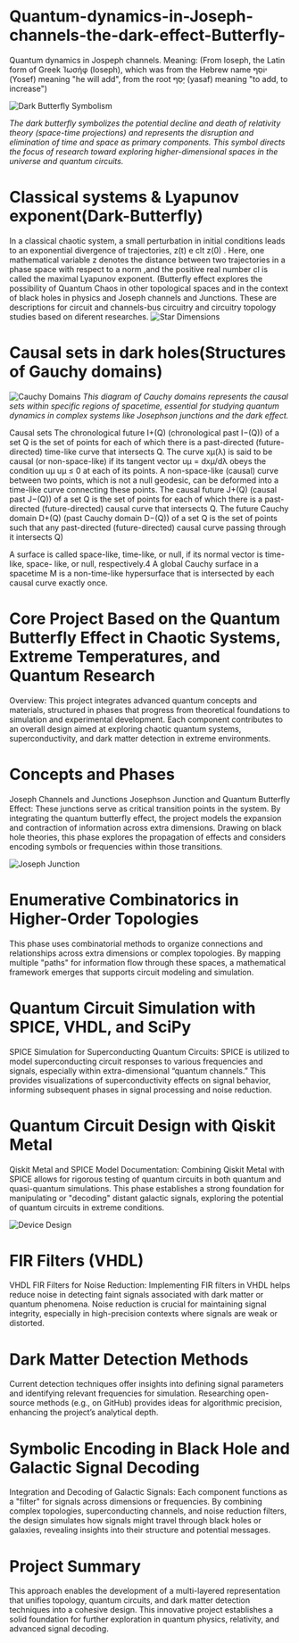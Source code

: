 # Quantum-dynamics-in-Joseph-channels-the-dark-effect-Butterfly-
Quantum dynamics in Jospeph channels. 
Meaning: (From Ioseph, the Latin form of Greek Ἰωσήφ (Ioseph), which was from the Hebrew name יוֹסֵף (Yosef) meaning "he will add", from the root יָסַף (yasaf) meaning "to add, to increase")

![Dark Butterfly Symbolism](https://github.com/victor0989/Quantum-dynamics-in-Joseph-channels-the-dark-effect-Butterfly-/blob/main/images/Casusal_sets/Dark.png?raw=true)

*The dark butterfly symbolizes the potential decline and death of relativity theory (space-time projections) and represents the disruption and elimination of time and space as primary components. This symbol directs the focus of research toward exploring higher-dimensional spaces in the universe and quantum circuits.*


# Classical systems & Lyapunov exponent(Dark-Butterfly)
In a classical chaotic system, a small perturbation in initial conditions leads to an exponential divergence of trajectories, z(t) e clt z(0) . Here, one mathematical variable z denotes the distance between two
trajectories in a phase space with respect to a norm ,and the positive real number cl is called the maximal Lyapunov exponent. (Butterfly effect explores the possibility of Quantum Chaos in other topological spaces and in the context of black holes in physics and Joseph channels and Junctions. These are descriptions for circuit and channels-bus circuitry and circuitry topology studies based on diferent researches. 
![Star Dimensions](https://github.com/victor0989/Quantum-dynamics-in-Joseph-channels-the-dark-effect-Butterfly-/blob/main/Star_dimensions.png)

 
# Causal sets in dark holes(Structures of Gauchy domains)
![Cauchy Domains](https://github.com/victor0989/Quantum-dynamics-in-Joseph-channels-the-dark-effect-Butterfly-/blob/main/images/Casusal_sets/Cauchydomains.png?raw=true)
*This diagram of Cauchy domains represents the causal sets within specific regions of spacetime, essential for studying quantum dynamics in complex systems like Josephson junctions and the dark effect.*

Causal sets The chronological future I+(Q) (chronological past I−(Q)) of a set Q is the set of points for
each of which there is a past-directed (future-directed) time-like curve that intersects Q. The curve xμ(λ) is said to be causal (or non-space-like) if its tangent vector uμ = dxμ/dλ
obeys the condition uμ uμ ≤ 0 at each of its points. A non-space-like (causal) curve between two points, which is not a null geodesic, can be deformed into a time-like curve connecting
these points. The causal future J+(Q) (causal past J−(Q)) of a set Q is the set of points for each of which there is a past-directed (future-directed) causal curve that intersects Q. The future
Cauchy domain D+(Q) (past Cauchy domain D−(Q)) of a set Q is the set of points such that any past-directed (future-directed) causal curve passing through it intersects Q)

A surface  is called space-like, time-like, or null, if its normal vector is time-like, space-
like, or null, respectively.4 A global Cauchy surface in a spacetime M is a non-time-like hypersurface that is intersected by each causal curve exactly once.

# Core Project Based on the Quantum Butterfly Effect in Chaotic Systems, Extreme Temperatures, and Quantum Research
Overview:
This project integrates advanced quantum concepts and materials, structured in phases that progress from theoretical foundations to simulation and experimental development. Each component contributes to an overall design aimed at exploring chaotic quantum systems, superconductivity, and dark matter detection in extreme environments.

# Concepts and Phases
Joseph Channels and Junctions
Josephson Junction and Quantum Butterfly Effect: These junctions serve as critical transition points in the system. By integrating the quantum butterfly effect, the project models the expansion and contraction of information across extra dimensions. Drawing on black hole theories, this phase explores the propagation of effects and considers encoding symbols or frequencies within those transitions.

![Joseph Junction](https://github.com/victor0989/Quantum-dynamics-in-Joseph-channels-the-dark-effect-Butterfly-/blob/main/images/Casusal_sets/JosephJuntion.png)


# Enumerative Combinatorics in Higher-Order Topologies
This phase uses combinatorial methods to organize connections and relationships across extra dimensions or complex topologies. By mapping multiple "paths" for information flow through these spaces, a mathematical framework emerges that supports circuit modeling and simulation.

# Quantum Circuit Simulation with SPICE, VHDL, and SciPy
SPICE Simulation for Superconducting Quantum Circuits: SPICE is utilized to model superconducting circuit responses to various frequencies and signals, especially within extra-dimensional “quantum channels.” This provides visualizations of superconductivity effects on signal behavior, informing subsequent phases in signal processing and noise reduction.

# Quantum Circuit Design with Qiskit Metal
Qiskit Metal and SPICE Model Documentation: Combining Qiskit Metal with SPICE allows for rigorous testing of quantum circuits in both quantum and quasi-quantum simulations. This phase establishes a strong foundation for manipulating or "decoding" distant galactic signals, exploring the potential of quantum circuits in extreme conditions.

![Device Design](https://github.com/victor0989/Quantum-dynamics-in-Joseph-channels-the-dark-effect-Butterfly-/blob/main/images/Casusal_sets/DeviceDesign.png)

# FIR Filters (VHDL)
VHDL FIR Filters for Noise Reduction: Implementing FIR filters in VHDL helps reduce noise in detecting faint signals associated with dark matter or quantum phenomena. Noise reduction is crucial for maintaining signal integrity, especially in high-precision contexts where signals are weak or distorted.

# Dark Matter Detection Methods
Current detection techniques offer insights into defining signal parameters and identifying relevant frequencies for simulation. Researching open-source methods (e.g., on GitHub) provides ideas for algorithmic precision, enhancing the project’s analytical depth.

# Symbolic Encoding in Black Hole and Galactic Signal Decoding
Integration and Decoding of Galactic Signals: Each component functions as a "filter" for signals across dimensions or frequencies. By combining complex topologies, superconducting channels, and noise reduction filters, the design simulates how signals might travel through black holes or galaxies, revealing insights into their structure and potential messages.

# Project Summary
This approach enables the development of a multi-layered representation that unifies topology, quantum circuits, and dark matter detection techniques into a cohesive design. This innovative project establishes a solid foundation for further exploration in quantum physics, relativity, and advanced signal decoding.

